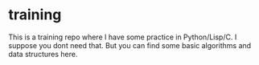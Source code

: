 training
========

This is a training repo where I have some practice in Python/Lisp/C. 
I suppose you dont need that. But you can find some basic algorithms and data structures here.
